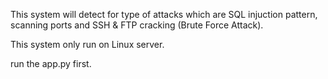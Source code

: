 This system will detect for type of attacks which are SQL injuction pattern, scanning ports and SSH & FTP cracking (Brute Force Attack).

This system only run on Linux server.

run the app.py first.
